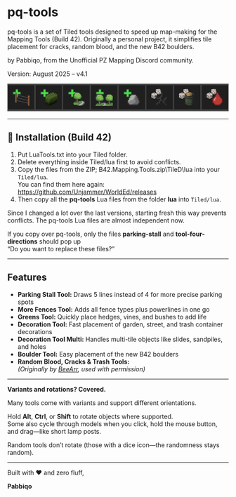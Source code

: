 
# pq-tools

pq-tools is a set of Tiled tools designed to speed up map-making for the Mapping Tools (Build 42). Originally a personal project, it simplifies tile placement for cracks, random blood, and the new B42 boulders.

by Pabbiqo, from the Unofficial PZ Mapping Discord community.

Version: August 2025 – v4.1

![pq-tools](./images/toolbar.png)

---

## 🔧 Installation (Build 42)

1. Put LuaTools.txt into your Tiled folder.  
2. Delete everything inside Tiled/lua first to avoid conflicts.  
3. Copy the files from the ZIP; B42.Mapping.Tools.zip\TileD\lua into your `Tiled/lua`.  
   You can find them here again: https://github.com/Unjammer/WorldEd/releases  
4. Then copy all the **pq-tools** Lua files from the folder **lua** into `Tiled/lua`.

Since I changed a lot over the last versions, starting fresh this way prevents conflicts. The pq-tools Lua files are almost independent now.

If you copy over pq-tools, only the files **parking-stall** and **tool-four-directions** should pop up  
“Do you want to replace these files?”

---

## Features

- **Parking Stall Tool:** Draws 5 lines instead of 4 for more precise parking spots  
- **More Fences Tool:** Adds all fence types plus powerlines in one go  
- **Greens Tool:** Quickly place hedges, vines, and bushes to add life  
- **Decoration Tool:** Fast placement of garden, street, and trash container decorations  
- **Decoration Tool Multi:** Handles multi-tile objects like slides, sandpiles, and holes  
- **Boulder Tool:** Easy placement of the new B42 boulders  
- **Random Blood, Cracks & Trash Tools:**  
  *(Originally by [BeeArr](https://github.com/TheBeeArr/beearr-tiles-and-tools/tree/main), used with permission)*

---

**Variants and rotations? Covered.**

Many tools come with variants and support different orientations.

Hold **Alt**, **Ctrl**, or **Shift** to rotate objects where supported.  
Some also cycle through models when you click, hold the mouse button, and drag—like short lamp posts.

Random tools don’t rotate (those with a dice icon—the randomness stays random).

---

Built with ❤️ and zero fluff,  

**Pabbiqo**

